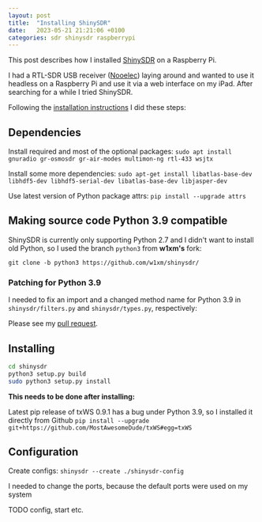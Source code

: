 ```yaml
---
layout: post
title:  "Installing ShinySDR"
date:   2023-05-21 21:21:06 +0100
categories: sdr shinysdr raspberrypi
---
```


This post describes how I installed [ShinySDR][shinysdr] on a Raspberry Pi.

I had a RTL-SDR USB receiver ([Nooelec][nooelec]) laying around and wanted to use it headless on a Raspberry Pi and use it via a web interface on my iPad. After searching for a while I tried ShinySDR.

Following the [installation instructions][install-shinysdr] I did these steps:

## Dependencies

Install required and most of the optional packages: `sudo apt install gnuradio gr-osmosdr gr-air-modes multimon-ng rtl-433 wsjtx`

Install some more dependencies: `sudo apt-get install libatlas-base-dev libhdf5-dev libhdf5-serial-dev libatlas-base-dev libjasper-dev`

Use latest version of Python package attrs: `pip install --upgrade attrs`



## Making source code Python 3.9 compatible

ShinySDR is currently only supporting Python 2.7 and I didn't want to install old Python, so I used the branch `python3` from **w1xm's** fork:

`git clone -b python3 https://github.com/w1xm/shinysdr/`

### Patching for Python 3.9

I needed to fix an import and a changed method name for Python 3.9 in `shinysdr/filters.py` and `shinysdr/types.py`, respectively:









Please see my [pull request][w1xm-pr].

## Installing

```bash
cd shinysdr
python3 setup.py build
sudo python3 setup.py install
```
**This needs to be done after installing:**

Latest pip release of txWS 0.9.1 has a bug under Python 3.9, so I installed it directly from Github `pip install --upgrade git+https://github.com/MostAwesomeDude/txWS#egg=txWS`
## Configuration

Create configs: `shinysdr --create ./shinysdr-config`

I needed to change the ports, because the default ports were used on my system

TODO config, start etc.

[shinysdr]: https://shinysdr.switchb.org/
[nooelec]: https://www.nooelec.com/store/sdr/sdr-receivers/nesdr-smartee-sdr.html
[install-shinysdr]: https://shinysdr.switchb.org/manual/installation
[w1xm-pr]: https://github.com/w1xm/shinysdr/pull/1
